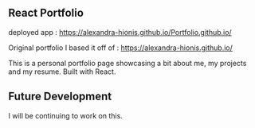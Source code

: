 ## React Portfolio

deployed app : https://alexandra-hionis.github.io/Portfolio.github.io/

Original portfolio I based it off of : https://alexandra-hionis.github.io/

This is a personal portfolio page showcasing a bit about me, my projects and my resume. Built with React. 

## Future Development
I will be continuing to work on this.
